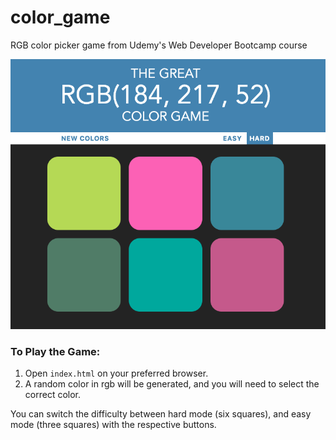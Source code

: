 # color_game
RGB color picker game from Udemy's Web Developer Bootcamp course

![Game Image](/images/game.png)

### To Play the Game:
1. Open `index.html` on your preferred browser.
2. A random color in rgb will be generated, and you will need to select the correct color.

You can switch the difficulty between hard mode (six squares), and easy mode (three squares) with the respective buttons.